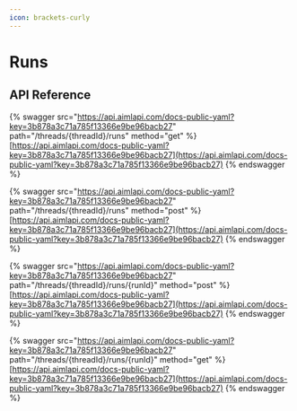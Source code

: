 ```yaml
---
icon: brackets-curly
---
```


# Runs

## API Reference

{% swagger src="https://api.aimlapi.com/docs-public-yaml?key=3b878a3c71a785f13366e9be96bacb27" path="/threads/{threadId}/runs" method="get" %}
[https://api.aimlapi.com/docs-public-yaml?key=3b878a3c71a785f13366e9be96bacb27](https://api.aimlapi.com/docs-public-yaml?key=3b878a3c71a785f13366e9be96bacb27)
{% endswagger %}

{% swagger src="https://api.aimlapi.com/docs-public-yaml?key=3b878a3c71a785f13366e9be96bacb27" path="/threads/{threadId}/runs" method="post" %}
[https://api.aimlapi.com/docs-public-yaml?key=3b878a3c71a785f13366e9be96bacb27](https://api.aimlapi.com/docs-public-yaml?key=3b878a3c71a785f13366e9be96bacb27)
{% endswagger %}

{% swagger src="https://api.aimlapi.com/docs-public-yaml?key=3b878a3c71a785f13366e9be96bacb27" path="/threads/{threadId}/runs/{runId}" method="post" %}
[https://api.aimlapi.com/docs-public-yaml?key=3b878a3c71a785f13366e9be96bacb27](https://api.aimlapi.com/docs-public-yaml?key=3b878a3c71a785f13366e9be96bacb27)
{% endswagger %}

{% swagger src="https://api.aimlapi.com/docs-public-yaml?key=3b878a3c71a785f13366e9be96bacb27" path="/threads/{threadId}/runs/{runId}" method="get" %}
[https://api.aimlapi.com/docs-public-yaml?key=3b878a3c71a785f13366e9be96bacb27](https://api.aimlapi.com/docs-public-yaml?key=3b878a3c71a785f13366e9be96bacb27)
{% endswagger %}
